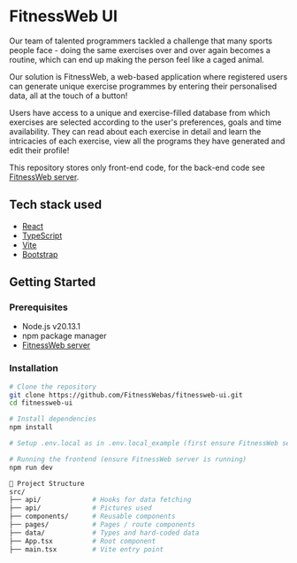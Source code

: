 # FitnessWeb UI

Our team of talented programmers tackled a challenge that many sports people face - doing the same exercises over and over again becomes a routine, which can end up making the person feel like a caged animal.

Our solution is FitnessWeb, a web-based application where registered users can generate unique exercise programmes by entering their personalised data, all at the touch of a button!

Users have access to a unique and exercise-filled database from which exercises are selected according to the user's preferences, goals and time availability. They can read about each exercise in detail and learn the intricacies of each exercise, view all the programs they have generated and edit their profile!

This repository stores only front-end code, for the back-end code see [FitnessWeb server](https://github.com/FitnessWebas/fitnessweb-server).

## Tech stack used

- [React](https://reactjs.org/)
- [TypeScript](https://www.typescriptlang.org/)
- [Vite](https://vitejs.dev/)
- [Bootstrap](https://getbootstrap.com/)

## Getting Started

### Prerequisites

- Node.js v20.13.1
- npm package manager
- [FitnessWeb server](https://github.com/FitnessWebas/fitnessweb-server)

### Installation

```bash
# Clone the repository
git clone https://github.com/FitnessWebas/fitnessweb-ui.git
cd fitnessweb-ui

# Install dependencies
npm install

# Setup .env.local as in .env.local_example (first ensure FitnessWeb server is setup)

# Running the frontend (ensure FitnessWeb server is running)
npm run dev

📁 Project Structure
src/
├── api/             # Hooks for data fetching
├── api/             # Pictures used
├── components/      # Reusable components
├── pages/           # Pages / route components
├── data/            # Types and hard-coded data
├── App.tsx          # Root component
├── main.tsx         # Vite entry point
